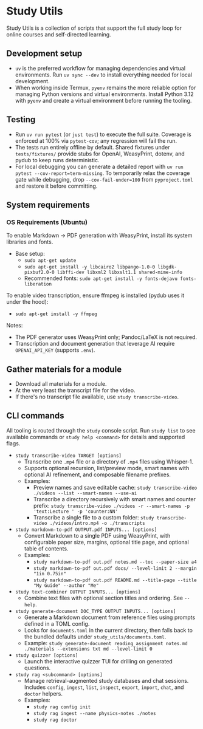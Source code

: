 # Study Utils

Study Utils is a collection of scripts that support the full study loop for
online courses and self-directed learning.

## Development setup

- `uv` is the preferred workflow for managing dependencies and virtual
  environments. Run `uv sync --dev` to install everything needed for local
  development.
- When working inside Termux, `pyenv` remains the more reliable option for
  managing Python versions and virtual environments. Install Python 3.12 with
  `pyenv` and create a virtual environment before running the tooling.

## Testing

- Run `uv run pytest` (or `just test`) to execute the full suite. Coverage is
  enforced at 100% via `pytest-cov`; any regression will fail the run.
- The tests run entirely offline by default. Shared fixtures under
  `tests/fixtures/` provide stubs for OpenAI, WeasyPrint, dotenv, and pydub to
  keep runs deterministic.
- For local debugging you can generate a detailed report with
  `uv run pytest --cov-report=term-missing`. To temporarily relax the coverage
  gate while debugging, drop `--cov-fail-under=100` from `pyproject.toml` and
  restore it before committing.

## System requirements

### OS Requirements (Ubuntu)

To enable Markdown → PDF generation with WeasyPrint, install its system libraries and fonts.

- Base setup:
  - `sudo apt-get update`
  - `sudo apt-get install -y libcairo2 libpango-1.0-0 libgdk-pixbuf2.0-0 libffi-dev libxml2 libxslt1.1 shared-mime-info`
  - Recommended fonts: `sudo apt-get install -y fonts-dejavu fonts-liberation`

To enable video transcription, ensure ffmpeg is installed (pydub uses it under the hood):

- `sudo apt-get install -y ffmpeg`

Notes:
- The PDF generator uses WeasyPrint only; Pandoc/LaTeX is not required.
- Transcription and document generation that leverage AI require `OPENAI_API_KEY` (supports `.env`).

## Gather materials for a module

- Download all materials for a module.
- At the very least the transcript file for the video.
- If there's no transcript file available, use `study transcribe-video`.

## CLI commands

All tooling is routed through the `study` console script. Run `study list` to
see available commands or `study help <command>` for details and supported
flags.

- `study transcribe-video TARGET [options]`
  - Transcribe one `.mp4` file or a directory of `.mp4` files using Whisper-1.
  - Supports optional recursion, list/preview mode, smart names with optional AI
    refinement, and composable filename prefixes.
  - Examples:
    - Preview names and save editable cache: `study transcribe-video ./videos --list --smart-names --use-ai`
    - Transcribe a directory recursively with smart names and counter prefix:
      `study transcribe-video ./videos -r --smart-names -p 'text:Lecture ' -p 'counter:NN'`
    - Transcribe a single file to a custom folder: `study transcribe-video ./videos/intro.mp4 -o ./transcripts`
- `study markdown-to-pdf OUTPUT.pdf INPUTS... [options]`
  - Convert Markdown to a single PDF using WeasyPrint, with configurable paper
    size, margins, optional title page, and optional table of contents.
  - Examples:
    - `study markdown-to-pdf out.pdf notes.md --toc --paper-size a4`
    - `study markdown-to-pdf out.pdf docs/ --level-limit 2 --margin "1in 0.75in"`
    - `study markdown-to-pdf out.pdf README.md --title-page --title "My Guide" --author "Me"`
- `study text-combiner OUTPUT INPUTS... [options]`
  - Combine text files with optional section titles and ordering. See `--help`.
- `study generate-document DOC_TYPE OUTPUT INPUTS... [options]`
  - Generate a Markdown document from reference files using prompts defined in a
    TOML config.
  - Looks for `documents.toml` in the current directory, then falls back to the
    bundled defaults under `study_utils/documents.toml`.
  - Example: `study generate-document reading_assignment notes.md ./materials --extensions txt md --level-limit 0`
- `study quizzer [options]`
  - Launch the interactive quizzer TUI for drilling on generated questions.
- `study rag <subcommand> [options]`
  - Manage retrieval-augmented study databases and chat sessions.
    Includes `config`, `ingest`, `list`, `inspect`, `export`, `import`,
    `chat`, and `doctor` helpers.
  - Examples:
    - `study rag config init`
    - `study rag ingest --name physics-notes ./notes`
    - `study rag doctor`
